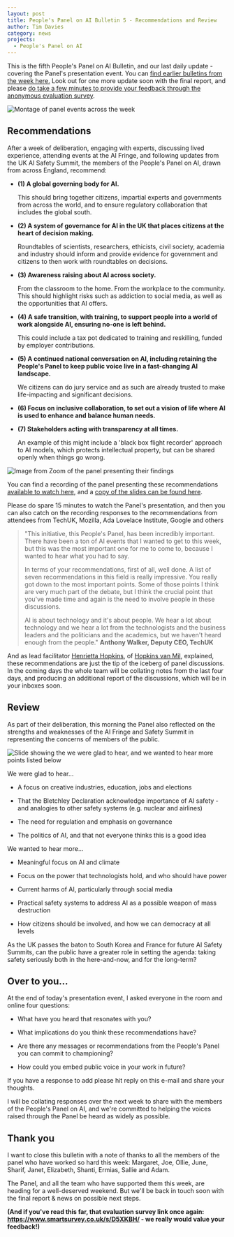 ```yaml
---
layout: post
title: People's Panel on AI Bulletin 5 - Recommendations and Review
author: Tim Davies
category: news
projects:
  - People's Panel on AI
---
```


This is the fifth People's Panel on AI Bulletin, and our last daily update - covering the Panel's presentation event. You can [find earlier bulletins from the week here.](http://connectedbydata.org/projects/2023-peoples-panel-on-ai) Look out for one more update soon with the final report, and please [do take a few minutes to provide your feedback through the anonymous evaluation survey](https://www.smartsurvey.co.uk/s/D5XKBH/).  

<!--more-->

![Montage of panel events across the week]({{site.baseurl}}/assets/blog/2023-11-panel-montage.png)

## Recommendations

After a week of deliberation, engaging with experts, discussing lived experience, attending events at the AI Fringe, and following updates from the UK AI Safety Summit, the members of the People's Panel on AI, drawn from across England, recommend:

-   **(1) A global governing body for AI.**

    This should bring together citizens, impartial experts and governments from across the world, and to ensure regulatory collaboration that includes the global south.

-   **(2) A system of governance for AI in the UK that places citizens at the heart of decision making.**

    Roundtables of scientists, researchers, ethicists, civil society, academia and industry should inform and provide evidence for government and citizens to then work with roundtables on decisions.

-   **(3) Awareness raising about AI across society.**

    From the classroom to the home. From the workplace to the community. This should highlight risks such as addiction to social media, as well as the opportunities that AI offers.

-   **(4) A safe transition, with training, to support people into a world of work alongside AI, ensuring no-one is left behind.**

    This could include a tax pot dedicated to training and reskilling, funded by employer contributions.

-   **(5) A continued national conversation on AI, including retaining the People's Panel to keep public voice live in a fast-changing AI landscape.**

    We citizens can do jury service and as such are already trusted to make life-impacting and significant decisions.

-   **(6) Focus on inclusive collaboration, to set out a vision of life where AI is used to enhance and balance human needs.**

-   **(7) Stakeholders acting with transparency at all times.**

    An example of this might include a 'black box flight recorder' approach to AI models, which protects intellectual property, but can be shared openly when things go wrong. 

![Image from Zoom of the panel presenting their findings]({{site.baseurl}}/assets/blog/2023-11-panel-zoom.png)

You can find a recording of the panel presenting these recommendations [available to watch here](https://us06web.zoom.us/rec/share/mWC58IRgwnLaNbRAf_BdUj0pXU5QzV98em0Qwt7VGuAwRMNyLsh-Q0u-zmTFA-jf.5WbK07_rkW1G1ecm?startTime=1699017585000), and a [copy of the slides can be found here](https://docs.google.com/presentation/d/1RhX7kq-HMg7Wyy5xnG6_CbJ_CK1VbX1YALQ0iTSpo7o/edit?usp=sharing).

Please do spare 15 minutes to watch the Panel's presentation, and then you can also catch on the recording responses to the recommendations from attendees from TechUK, Mozilla, Ada Lovelace Institute, Google and others

> "This initiative, this People's Panel, has been incredibly important. There have been a ton of AI events that I wanted to get to this week, but this was the most important one for me to come to, because I wanted to hear what you had to say. 
>
> In terms of your recommendations, first of all, well done. A list of seven recommendations in this field is really impressive. You really got down to the most important points. Some of those points I think are very much part of the debate, but I think the crucial point that you've made time and again is the need to involve people in these discussions. 
>
> AI is about technology and it's about people. We hear a lot about technology and we hear a lot from the technologists and the business leaders and the politicians and the academics, but we haven't heard enough from the people." **Anthony Walker, Deputy CEO, TechUK**

And as lead facilitator [Henrietta Hopkins](mailto:henrietta@hopkinsvanmil.co.uk), of [Hopkins van Mil](http://www.hopkinsvanmil.co.uk/), explained, these recommendations are just the tip of the iceberg of panel discussions. In the coming days the whole team will be collating notes from the last four days, and producing an additional report of the discussions, which will be in your inboxes soon.

## Review
As part of their deliberation, this morning the Panel also reflected on the strengths and weaknesses of the AI Fringe and Safety Summit in representing the concerns of members of the public.

![Slide showing the we were glad to hear, and we wanted to hear more points listed below]({{site.baseurl}}/assets/blog/2023-11-panel-review-slide.jpg)

We were glad to hear...

-   A focus on creative industries, education, jobs and elections

-   That the Bletchley Declaration acknowledge importance of AI safety - and analogies to other safety systems (e.g. nuclear and airlines)

-   The need for regulation and emphasis on governance

-   The politics of AI, and that not everyone thinks this is a good idea

We wanted to hear more...

-   Meaningful focus on AI and climate

-   Focus on the power that technologists hold, and who should have power

-   Current harms of AI, particularly through social media

-   Practical safety systems to address AI as a possible weapon of mass destruction

-   How citizens should be involved, and how we can democracy at all levels

As the UK passes the baton to South Korea and France for future AI Safety Summits, can the public have a greater role in setting the agenda: taking safety seriously both in the here-and-now, and for the long-term?

## Over to you...

At the end of today's presentation event, I asked everyone in the room and online four questions: 

-   What have you heard that resonates with you?

-   What implications do you think these recommendations have?

-   Are there any messages or recommendations from the People's Panel you can commit to championing?

-   How could you embed public voice in your work in future?

If you have a response to add please hit reply on this e-mail and share your thoughts. 

I will be collating responses over the next week to share with the members of the People's Panel on AI, and we're committed to helping the voices raised through the Panel be heard as widely as possible. 

## Thank you

I want to close this bulletin with a note of thanks to all the members of the panel who have worked so hard this week: Margaret, Joe, Ollie, June, Sharif, Janet, Elizabeth, Shanti, Ermias, Sallie and Adam. 

The Panel, and all the team who have supported them this week, are heading for a well-deserved weekend. But we'll be back in touch soon with the final report & news on possible next steps.

**(And if you've read this far, that evaluation survey link once again: <https://www.smartsurvey.co.uk/s/D5XKBH/> - we really would value your feedback!)**

